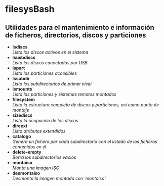 # filesysBash

## Utilidades para el mantenimiento e información de ficheros, directorios, discos y particiones

- **lsdiscs**    
	*Lista los discos activos en el sistema*
- **lsusbdiscs**    
	*Lista los discos conectados por USB*
- **lspart**    
	*Lista las particiones accesibles*
- **lssubdir**    
	*Lista los subdirectorios de primer nivel*
- **lsmounts**    
	*Lista las particiones y sistemas remotos montados*
- **filesystem**    
	*Lista la estructura completa de discos y particiones, así como punto de montaje*
- **sizediscs**    
	*Lista la ocupación de los discos*
- **direext**    
	*Lista atributos extendidos*
- **catalogo**    
	*Genera un fichero por cada subdirectorio con el listado de los ficheros contenidos en él*
- **delete-empty**    
	*Borra los subdirectorios vacios*
- **montaiso**    
	*Monta una imagen ISO*
- **desmontaiso**    
	*Desmonta la imagen montada con 'montaiso'*
